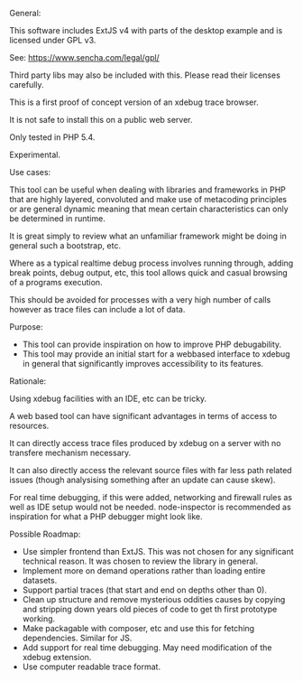 General:

This software includes ExtJS v4 with parts of the desktop example and is licensed under GPL v3.

See: https://www.sencha.com/legal/gpl/

Third party libs may also be included with this. Please read their licenses carefully.

This is a first proof of concept version of an xdebug trace browser.

It is not safe to install this on a public web server.

Only tested in PHP 5.4.

Experimental.

Use cases:

This tool can be useful when dealing with libraries and frameworks in PHP that are highly layered, convoluted and make use of metacoding principles or are general dynamic meaning that mean certain characteristics can only be determined in runtime.

It is great simply to review what an unfamiliar framework might be doing in general such a bootstrap, etc.

Where as a typical realtime debug process involves running through, adding break points, debug output, etc, this tool allows quick and casual browsing of a programs execution.

This should be avoided for processes with a very high number of calls however as trace files can include a lot of data.

Purpose:

* This tool can provide inspiration on how to improve PHP debugability.
* This tool may provide an initial start for a webbased interface to xdebug in general that significantly improves accessibility to its features.

Rationale:

Using xdebug facilities with an IDE, etc can be tricky.

A web based tool can have significant advantages in terms of access to resources.

It can directly access trace files produced by xdebug on a server with no transfere mechanism necessary.

It can also directly access the relevant source files with far less path related issues (though analysising something after an update can cause skew).

For real time debugging, if this were added, networking and firewall rules as well as IDE setup would not be needed. node-inspector is recommended as inspiration for what a PHP debugger might look like.

Possible Roadmap:

* Use simpler frontend than ExtJS. This was not chosen for any significant technical reason. It was chosen to review the library in general.
* Implement more on demand operations rather than loading entire datasets.
* Support partial traces (that start and end on depths other than 0).
* Clean up structure and remove mysterious oddities causes by copying and stripping down years old pieces of code to get th first prototype working.
* Make packagable with composer, etc and use this for fetching dependencies. Similar for JS.
* Add support for real time debugging. May need modification of the xdebug extension.
* Use computer readable trace format.
